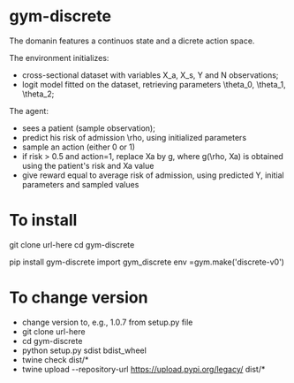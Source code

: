 # gym-discrete

The domanin features a continuos state and a dicrete action space.

The environment initializes:
- cross-sectional dataset with variables X_a, X_s, Y and N observations;
- logit model fitted on the dataset, retrieving parameters \theta_0, \theta_1, \theta_2;

The agent: 
- sees a patient (sample observation);
- predict his risk of admission \rho, using initialized parameters
- sample an action (either 0 or 1)
- if risk > 0.5 and action=1, replace Xa by g, where g(\rho, Xa) is obtained using the patient's risk and Xa value
- give reward equal to average risk of admission, using predicted Y, initial parameters and sampled values


# To install
git clone url-here
cd gym-discrete

pip install gym-discrete
import gym_discrete
env =gym.make('discrete-v0')

# To change version
- change version to, e.g., 1.0.7 from setup.py file
- git clone url-here
- cd gym-discrete
- python setup.py sdist bdist_wheel
- twine check dist/*
- twine upload --repository-url https://upload.pypi.org/legacy/ dist/*
